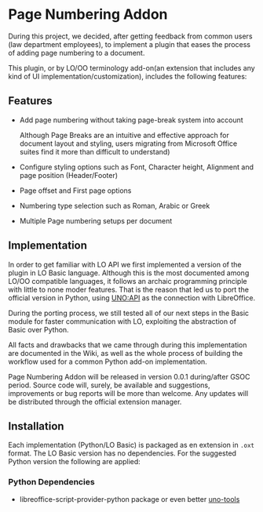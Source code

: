 # Page Numbering Addon

During this project, we decided, after getting feedback from common users (law department employees), to implement a plugin that eases the process of adding page numbering to a document.

This plugin, or by LO/OO terminology add-on(an extension that includes any kind of UI implementation/customization), includes the following features:

## Features

* Add page numbering without taking page-break system into account

  Although Page Breaks are an intuitive and effective approach for document layout and styling, users migrating from Microsoft Office suites find it more than difficult to understand)

* Configure styling options such as Font, Character height, Αlignment and page position (Header/Footer)
* Page offset and First page options
* Numbering type selection such as Roman, Arabic or Greek
* Multiple Page numbering setups per document

## Implementation
In order to get familiar with LO API we first implemented a version of the plugin in LO Basic language. Although this is the most documented among LO/OO compatible languages, it follows an archaic programming principle with little to none moder features. That is the reason that led us to port the official version in Python, using [UNO:API](https://api.libreoffice.org/) as the connection with LibreOffice.

During the porting process, we still tested all of our next steps in the Basic module for faster communication with LO, exploiting the abstraction of Basic over Python.

All facts and drawbacks that we came through during this implementation are documented in the Wiki, as well as the whole process of building the workflow used for a common Python add-on implementation.

Page Numbering Addon will be released in version 0.0.1 during/after GSOC period. Source code will, surely, be available and suggestions, improvements or bug reports will be more than welcome. Any updates will be distributed through the official extension manager.

## Installation
Each implementation (Python/LO Basic) is packaged as en extension in `.oxt` format. The LO Basic version has no dependencies. For the suggested Python version the following are applied:

### Python Dependencies
* libreoffice-script-provider-python package or even better [uno-tools](https://pypi.org/project/unotools/)
